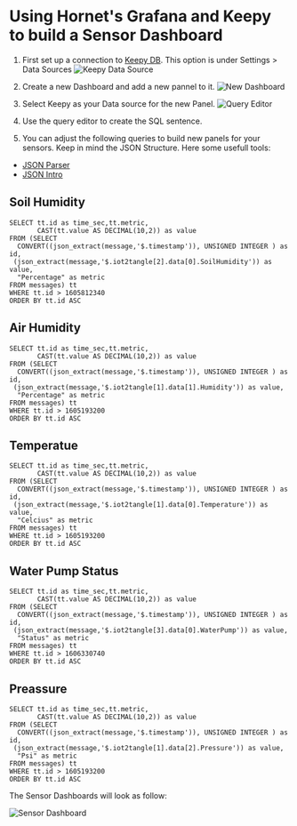 # Using Hornet's Grafana and Keepy to build a Sensor Dashboard

1. First set up a connection to [Keepy DB](https://github.com/iot2tangle/Keepy). This option is under Settings > Data Sources
![Keepy Data Source](https://user-images.githubusercontent.com/51343893/100308710-43776580-2f66-11eb-9f80-f84a177a8ca0.png)

2. Create a new Dashboard and add a new pannel to it. 
![New Dashboard](https://user-images.githubusercontent.com/51343893/100419181-498e4480-3041-11eb-99ca-d9c6b3cd39f5.png)

3. Select Keepy as your Data source for the new Panel.
![Query Editor](https://user-images.githubusercontent.com/51343893/100419370-a8ec5480-3041-11eb-96ac-6b5f639ae466.png)

4. Use the query editor to create the SQL sentence.
5. You can adjust the following queries to build new panels for your sensors. Keep in mind the JSON Structure. Here some usefull tools:
* [JSON Parser](https://jsonformatter.org/json-parser)
* [JSON Intro](https://www.w3schools.com/js/js_json_intro.asp)


## Soil Humidity
```
SELECT tt.id as time_sec,tt.metric,
       CAST(tt.value AS DECIMAL(10,2)) as value
FROM (SELECT
  CONVERT((json_extract(message,'$.timestamp')), UNSIGNED INTEGER ) as id,
 (json_extract(message,'$.iot2tangle[2].data[0].SoilHumidity')) as value,
  "Percentage" as metric
FROM messages) tt
WHERE tt.id > 1605812340
ORDER BY tt.id ASC
```
## Air Humidity
```
SELECT tt.id as time_sec,tt.metric,
       CAST(tt.value AS DECIMAL(10,2)) as value
FROM (SELECT
  CONVERT((json_extract(message,'$.timestamp')), UNSIGNED INTEGER ) as id,
 (json_extract(message,'$.iot2tangle[1].data[1].Humidity')) as value,
  "Percentage" as metric
FROM messages) tt
WHERE tt.id > 1605193200
ORDER BY tt.id ASC
```
## Temperatue
```
SELECT tt.id as time_sec,tt.metric,
       CAST(tt.value AS DECIMAL(10,2)) as value
FROM (SELECT
  CONVERT((json_extract(message,'$.timestamp')), UNSIGNED INTEGER ) as id,
 (json_extract(message,'$.iot2tangle[1].data[0].Temperature')) as value,
  "Celcius" as metric
FROM messages) tt
WHERE tt.id > 1605193200
ORDER BY tt.id ASC
```
## Water Pump Status
```
SELECT tt.id as time_sec,tt.metric,
       CAST(tt.value AS DECIMAL(10,2)) as value
FROM (SELECT
  CONVERT((json_extract(message,'$.timestamp')), UNSIGNED INTEGER ) as id,
 (json_extract(message,'$.iot2tangle[3].data[0].WaterPump')) as value,
  "Status" as metric
FROM messages) tt
WHERE tt.id > 1606330740
ORDER BY tt.id ASC
```
## Preassure
```
SELECT tt.id as time_sec,tt.metric,
       CAST(tt.value AS DECIMAL(10,2)) as value
FROM (SELECT
  CONVERT((json_extract(message,'$.timestamp')), UNSIGNED INTEGER ) as id,
 (json_extract(message,'$.iot2tangle[1].data[2].Pressure')) as value,
  "Psi" as metric
FROM messages) tt
WHERE tt.id > 1605193200
ORDER BY tt.id ASC
```
The Sensor Dashboards will look as follow:

![Sensor Dashboard](https://user-images.githubusercontent.com/51343893/100419281-82c6b480-3041-11eb-803e-f906038415d3.png)
